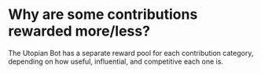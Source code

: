 # Why are some contributions rewarded more/less?

The Utopian Bot has a separate reward pool for each contribution category, depending on how useful, influential, and competitive each one is.
